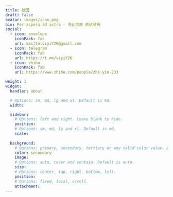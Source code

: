 ```yaml
---
title: 枝因
draft: false
avatar: images/icon.png
bio: Per aspera ad astra · 寻此苦旅 终达星辰
social:
  - icon: envelope
    iconPack: fas
    url: mailto:viyiY2K@gmail.com
  - icon: telegram
    iconPack: fab
    url: https://t.me/viyiY2K
  - icon: zhihu
    iconPack: fab
    url: https://www.zhihu.com/people/zhi-yin-233

weight: 1
widget:
  handler: about

  # Options: sm, md, lg and xl. Default is md.
  width:

  sidebar:
    # Options: left and right. Leave blank to hide.
    position:
    # Options: sm, md, lg and xl. Default is md.
    scale:
  
  background:
    # Options: primary, secondary, tertiary or any valid color value. Default is primary.
    color: secondary
    image:
    # Options: auto, cover and contain. Default is auto.
    size:
    # Options: center, top, right, bottom, left.
    position:
    # Options: fixed, local, scroll.
    attachment: 
---
```


